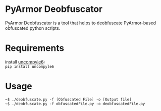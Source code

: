 # PyArmor Deobfuscator
PyArmor Deobfuscator is a tool that helps to deobfuscate [PyArmor](https://pypi.org/project/pyarmor/)-based obfuscated python scripts.

# Requirements
install [uncompyle6](https://pypi.org/project/uncompyle6/): <br>
`pip install uncompyle6`

# Usage
```
~$ ./deobfuscate.py -f [Obfuscated File] -o [Output file]
~$ ./deobfuscate.py -f obfuscatedFile.py -o deobfuscatedFile.py
